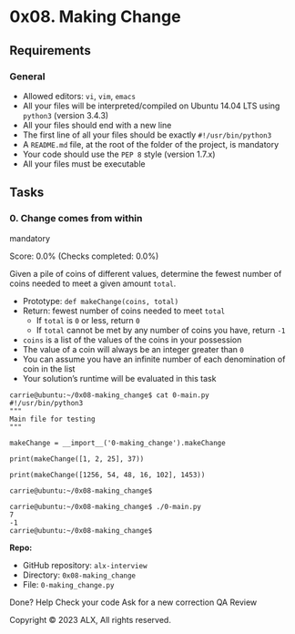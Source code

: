 # 0x08. Making Change

## Requirements

### General

-   Allowed editors:  `vi`,  `vim`,  `emacs`
-   All your files will be interpreted/compiled on Ubuntu 14.04 LTS using  `python3`  (version 3.4.3)
-   All your files should end with a new line
-   The first line of all your files should be exactly  `#!/usr/bin/python3`
-   A  `README.md`  file, at the root of the folder of the project, is mandatory
-   Your code should use the  `PEP 8`  style (version 1.7.x)
-   All your files must be executable

## Tasks

### 0. Change comes from within

mandatory

Score:  0.0%  (Checks completed: 0.0%)

Given a pile of coins of different values, determine the fewest number of coins needed to meet a given amount  `total`.

-   Prototype:  `def makeChange(coins, total)`
-   Return: fewest number of coins needed to meet  `total`
    -   If  `total`  is  `0`  or less, return  `0`
    -   If  `total`  cannot be met by any number of coins you have, return  `-1`
-   `coins`  is a list of the values of the coins in your possession
-   The value of a coin will always be an integer greater than  `0`
-   You can assume you have an infinite number of each denomination of coin in the list
-   Your solution’s runtime will be evaluated in this task

```
carrie@ubuntu:~/0x08-making_change$ cat 0-main.py
#!/usr/bin/python3
"""
Main file for testing
"""

makeChange = __import__('0-making_change').makeChange

print(makeChange([1, 2, 25], 37))

print(makeChange([1256, 54, 48, 16, 102], 1453))

carrie@ubuntu:~/0x08-making_change$

```

```
carrie@ubuntu:~/0x08-making_change$ ./0-main.py
7
-1
carrie@ubuntu:~/0x08-making_change$

```

**Repo:**

-   GitHub repository:  `alx-interview`
-   Directory:  `0x08-making_change`
-   File:  `0-making_change.py`

Done?  Help  Check your code  Ask for a new correction  QA Review

Copyright © 2023 ALX, All rights reserved.
